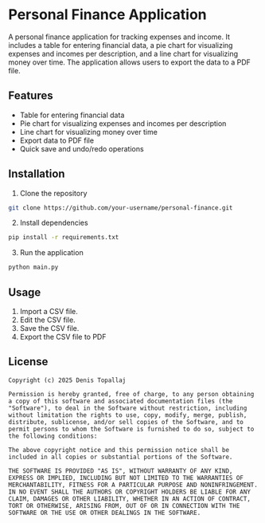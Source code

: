 # Personal Finance Application

A personal finance application for tracking expenses and income. It includes a table for entering financial data, a pie chart for visualizing expenses and incomes per description, and a line chart for visualizing money over time. The application allows users to export the data to a PDF file.

## Features

- Table for entering financial data
- Pie chart for visualizing expenses and incomes per description
- Line chart for visualizing money over time
- Export data to PDF file
- Quick save and undo/redo operations

## Installation

1. Clone the repository

```bash
git clone https://github.com/your-username/personal-finance.git
```

2. Install dependencies

```bash
pip install -r requirements.txt
```

3. Run the application

```bash
python main.py
```

## Usage

1. Import a CSV file.
2. Edit the CSV file.
3. Save the CSV file.
4. Export the CSV file to PDF

## License

```plaintext
Copyright (c) 2025 Denis Topallaj

Permission is hereby granted, free of charge, to any person obtaining a copy of this software and associated documentation files (the "Software"), to deal in the Software without restriction, including without limitation the rights to use, copy, modify, merge, publish, distribute, sublicense, and/or sell copies of the Software, and to permit persons to whom the Software is furnished to do so, subject to the following conditions:

The above copyright notice and this permission notice shall be included in all copies or substantial portions of the Software.

THE SOFTWARE IS PROVIDED "AS IS", WITHOUT WARRANTY OF ANY KIND, EXPRESS OR IMPLIED, INCLUDING BUT NOT LIMITED TO THE WARRANTIES OF MERCHANTABILITY, FITNESS FOR A PARTICULAR PURPOSE AND NONINFRINGEMENT. IN NO EVENT SHALL THE AUTHORS OR COPYRIGHT HOLDERS BE LIABLE FOR ANY CLAIM, DAMAGES OR OTHER LIABILITY, WHETHER IN AN ACTION OF CONTRACT, TORT OR OTHERWISE, ARISING FROM, OUT OF OR IN CONNECTION WITH THE SOFTWARE OR THE USE OR OTHER DEALINGS IN THE SOFTWARE.
```
